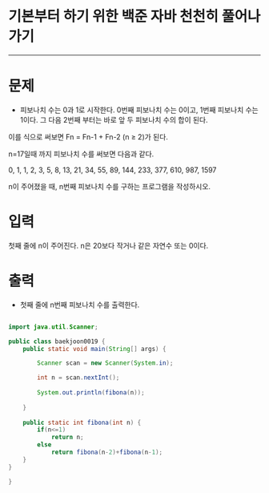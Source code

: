 # 기본부터 하기 위한 백준 자바 천천히 풀어나가기
--------------------------------------------

# 문제
 - 피보나치 수는 0과 1로 시작한다. 0번째 피보나치 수는 0이고, 1번째 피보나치 수는 1이다. 그 다음 2번째 부터는 바로 앞 두 피보나치 수의 합이 된다.

이를 식으로 써보면 Fn = Fn-1 + Fn-2 (n ≥ 2)가 된다.

n=17일때 까지 피보나치 수를 써보면 다음과 같다.

0, 1, 1, 2, 3, 5, 8, 13, 21, 34, 55, 89, 144, 233, 377, 610, 987, 1597

n이 주어졌을 때, n번째 피보나치 수를 구하는 프로그램을 작성하시오.
 
# 입력
 첫째 줄에 n이 주어진다. n은 20보다 작거나 같은 자연수 또는 0이다.

# 출력
 - 첫째 줄에 n번째 피보나치 수를 출력한다.
 
 
~~~java

import java.util.Scanner;

public class baekjoon0019 {
	public static void main(String[] args) {

		Scanner scan = new Scanner(System.in);

		int n = scan.nextInt();
		
		System.out.println(fibona(n));
		
	}
	
	public static int fibona(int n) {
		if(n<=1)
			return n;
		else
			return fibona(n-2)+fibona(n-1);
	}
}

}
~~~